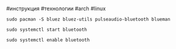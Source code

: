 #инструкция #технологии #arch #linux 
```
sudo pacman -S bluez bluez-utils pulseaudio-bluetooth blueman

sudo systemctl start bluetooth  

sudo systemctl enable bluetooth
```